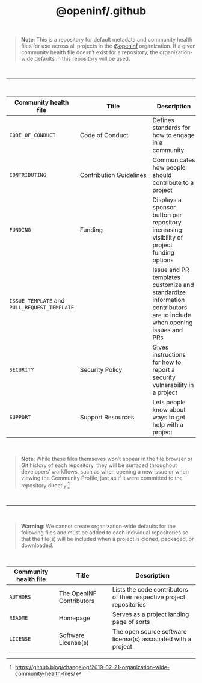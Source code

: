<div align="center">

# @openinf/.github

</div>

<br />

> **Note**: This is a repository for default metadata and community health files
> for use across all projects in the [@openinf](https://github.com/openinf)
> organization. If a given community health file doesn’t exist for a repository,
> the organization-wide defaults in this repository will be used.

<br />

---

<br />

| Community health file                        | Title                        | Description                                                                                                          |
| -------------------------------------------- | ---------------------------- | -------------------------------------------------------------------------------------------------------------------- |
| `CODE_OF_CONDUCT`                            | Code&nbsp;of&nbsp;Conduct    | Defines standards for how to engage in a community                                                                   |
| `CONTRIBUTING`                               | Contribution&nbsp;Guidelines | Communicates how people should contribute to a project                                                               |
| `FUNDING`                                    | Funding                      | Displays a sponsor button per repository increasing visibility of project funding options                            |
| `ISSUE_TEMPLATE` and `PULL_REQUEST_TEMPLATE` |                              | Issue and PR templates customize and standardize information contributors are to include when opening issues and PRs |
| `SECURITY`                                   | Security&nbsp;Policy         | Gives instructions for how to report a security vulnerability in a project                                           |
| `SUPPORT`                                    | Support&nbsp;Resources       | Lets people know about ways to get help with a project                                                               |

<br />

> **Note**: While these files themseves won’t appear in the file browser or Git
> history of each repository, they will be surfaced throughout developers’
> workflows, such as when opening a new issue or when viewing the Community
> Profile, just as if it were committed to the repository directly.[^1]

<br />

---

<br />

> **Warning**: We cannot create organization-wide defaults for the following
> files and must be added to each individual repositories so that the file(s)
> will be included when a project is cloned, packaged, or downloaded.

<br />

| Community health file | Title                    | Description                                                          |
| --------------------- | ------------------------ | -------------------------------------------------------------------- |
| `AUTHORS`             | The OpenINF Contributors | Lists the code contributors of their respective project repositories |
| `README`              | Homepage                 | Serves as a project landing page of sorts                            |
| `LICENSE`             | Software License(s)      | The open source software license(s) associated with a project        |

[^1]:
    https://github.blog/changelog/2019-02-21-organization-wide-community-health-files/
